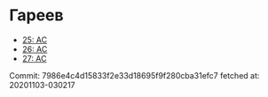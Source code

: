 # Гареев
- [25: AC](25.md)
- [26: AC](26.md)
- [27: AC](27.md)

Commit: 7986e4c4d15833f2e33d18695f9f280cba31efc7
 fetched at: 20201103-030217
